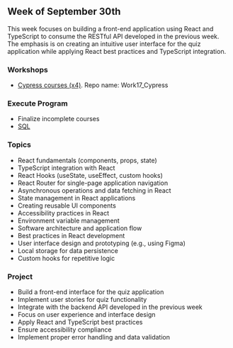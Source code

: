 ## Week of September 30th

This week focuses on building a front-end application using React and TypeScript to consume the RESTful API developed in the previous week. The emphasis is on creating an intuitive user interface for the quiz application while applying React best practices and TypeScript integration.

### Workshops

- [Cypress courses (x4)](https://learn.cypress.io/#courses). Repo name: Work17_Cypress

### Execute Program

- Finalize incomplete courses
- [SQL](https://www.executeprogram.com/courses/sql)

### Topics

- React fundamentals (components, props, state)
- TypeScript integration with React
- React Hooks (useState, useEffect, custom hooks)
- React Router for single-page application navigation
- Asynchronous operations and data fetching in React
- State management in React applications
- Creating reusable UI components
- Accessibility practices in React
- Environment variable management
- Software architecture and application flow
- Best practices in React development
- User interface design and prototyping (e.g., using Figma)
- Local storage for data persistence
- Custom hooks for repetitive logic

### Project

- Build a front-end interface for the quiz application
- Implement user stories for quiz functionality
- Integrate with the backend API developed in the previous week
- Focus on user experience and interface design
- Apply React and TypeScript best practices
- Ensure accessibility compliance
- Implement proper error handling and data validation